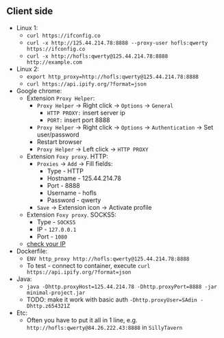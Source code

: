 ## Client side
* Linux 1:
    * `curl https://ifconfig.co`
    * `curl -x http://125.44.214.78:8888 --proxy-user hofls:qwerty https://ifconfig.co`
    * `curl -x http://hofls:qwerty@125.44.214.78:8888 http://example.com`
* Linux 2:
    * `export http_proxy=http://hofls:qwerty@125.44.214.78:8888`
    * `curl https://api.ipify.org/?format=json`
* Google chrome:
    * Extension `Proxy Helper`:
        * `Proxy Helper` -> Right click -> `Options` -> `General`
          * `HTTP PROXY:` insert server ip
          * `PORT:` insert port 8888
        * `Proxy Helper` -> Right click -> `Options` -> `Authentication` -> Set user/password
        * Restart browser
        * `Proxy Helper` -> Left click -> `HTTP PROXY`
    * Extension `Foxy proxy`. HTTP:
      * `Proxies` -> `Add` -> Fill fields:
        * Type - HTTP
        * Hostname - 125.44.214.78
        * Port - 8888
        * Username - hofls
        * Password - qwerty
      * `Save` -> Extension icon -> Activate profile
    * Extension `Foxy proxy`. SOCKS5:
      * Type - `SOCKS5`
      * IP - `127.0.0.1`
      * Port - `1080`
    * [check your IP](https://api.ipify.org/?format=json)
* Dockerfile:
  * `ENV http_proxy http://hofls:qwerty@125.44.214.78:8888`
  * To test - connect to container, execute `curl https://api.ipify.org/?format=json`
* Java:
    * `java -Dhttp.proxyHost=125.44.214.78 -Dhttp.proxyPort=8888 -jar minimal-project.jar`
    * TODO: make it work with basic auth `-Dhttp.proxyUser=SAdin -Dhttp.z654321Z`
* Etc:
  * Often you have to put it all in 1 line, e.g. `http://hofls:qwerty@84.26.222.43:8888` in `SillyTavern`